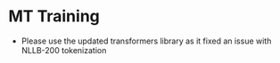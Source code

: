 # MT Training

- Please use the updated transformers library as it fixed an issue with NLLB-200 tokenization
